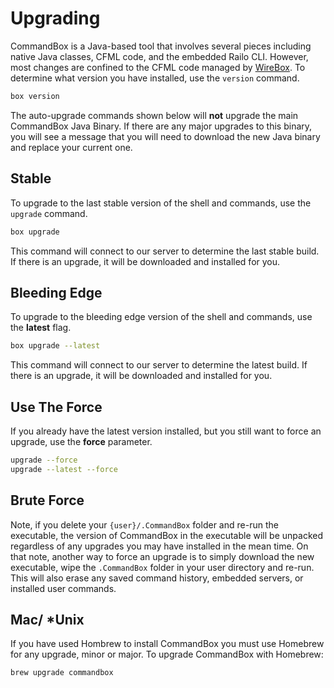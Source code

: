 # Upgrading

CommandBox is a Java-based tool that involves several pieces including native Java classes, CFML code, and the embedded Railo CLI. However, most changes are confined to the CFML code managed by [WireBox](http://wiki.coldbox.org/wiki/WireBox.cfm). To determine what version you have installed, use the `version` command.

```bash
box version
```

The auto-upgrade commands shown below will **not** upgrade the main CommandBox Java Binary. If there are any major upgrades to this binary, you will see a message that you will need to download the new Java binary and replace your current one.

## Stable

To upgrade to the last stable version of the shell and commands, use the `upgrade` command.

```bash
box upgrade
```

This command will connect to our server to determine the last stable build. If there is an upgrade, it will be downloaded and installed for you.

## Bleeding Edge

To upgrade to the bleeding edge version of the shell and commands, use the **latest** flag.

```bash
box upgrade --latest
```

This command will connect to our server to determine the latest build. If there is an upgrade, it will be downloaded and installed for you.

## Use The Force

If you already have the latest version installed, but you still want to force an upgrade, use the **force** parameter.

```bash
upgrade --force
upgrade --latest --force
```

## Brute Force

Note, if you delete your `{user}/.CommandBox` folder and re-run the executable, the version of CommandBox in the executable will be unpacked regardless of any upgrades you may have installed in the mean time. On that note, another way to force an upgrade is to simply download the new executable, wipe the `.CommandBox` folder in your user directory and re-run. This will also erase any saved command history, embedded servers, or installed user commands.

## Mac/  \*Unix

If you have used Hombrew to install CommandBox you must use Homebrew for any upgrade, minor or major. To upgrade CommandBox with Homebrew:

```bash
brew upgrade commandbox
```

